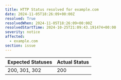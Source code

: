```yaml
---
title: HTTP Status resolved for example.com
date: 2024-11-05T18:26:09+00:00Z
resolved: True
resolvedWhen: 2024-11-05T18:26:09+00:00Z
resolvedStartTime: 2024-10-25T21:09:43.191474+00:00
severity: notice
affected:
  - example.com
section: issue
---
```


| Expected Statuses | Actual Status  |
|-------------------|----------------|
| 200, 301, 302 | 200 |
